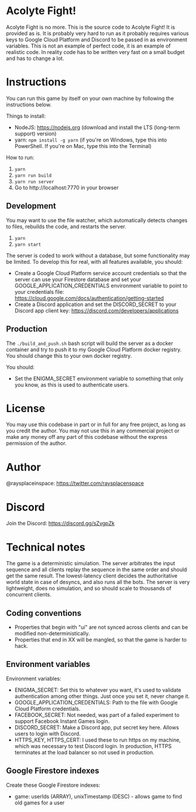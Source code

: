 # Acolyte Fight!
Acolyte Fight is no more. This is the source code to Acolyte Fight! It is provided as is. It is probably very hard to run as it probably requires various keys to Google Cloud Platform and Discord to be passed in as environment variables. This is not an example of perfect code, it is an example of realistic code. In reality code has to be written very fast on a small budget and has to change a lot.

# Instructions
You can run this game by itself on your own machine by following the instructions below.

Things to install:
* NodeJS: https://nodejs.org (download and install the LTS (long-term support) version)
* yarn: `npm install -g yarn` (if you're on Windows, type this into PowerShell. If you're on Mac, type this into the Terminal)

How to run:
1. `yarn`
2. `yarn run build`
3. `yarn run server`
4. Go to http://localhost:7770 in your browser

## Development
You may want to use the file watcher, which automatically detects changes to files, rebuilds the code, and restarts the server.

1. `yarn`
2. `yarn start`

The server is coded to work without a database, but some functionality may be limited. To develop this for real, with all features available, you should:
* Create a Google Cloud Platform service account credentials so that the server can use your Firestore database and set your GOOGLE_APPLICATION_CREDENTIALS environment variable to point to your credentials file: https://cloud.google.com/docs/authentication/getting-started
* Create a Discord application and set the DISCORD_SECRET to your Discord app client key: https://discord.com/developers/applications

## Production
The `./build_and_push.sh` bash script will build the server as a docker container and try to push it to my Google Cloud Platform docker registry.
You should change this to your own docker registry.

You should:
* Set the ENIGMA_SECRET environment variable to something that only you know, as this is used to authenticate users.

# License
You may use this codebase in part or in full for any free project, as long as you credit the author. You may not use this in any commercial project or make any money off any part of this codebase without the express permission of the author.

# Author
@raysplaceinspace: https://twitter.com/raysplacenspace

# Discord
Join the Discord: https://discord.gg/sZvgpZk

# Technical notes
The game is a deterministic simulation. The server arbitrates the input sequence and all clients replay the sequence in the same order and should get the same result. The lowest-latency client decides the authoritative world state in case of desyncs, and also runs all the bots. The server is very lightweight, does no simulation, and so should scale to thousands of concurrent clients.

## Coding conventions
* Properties that begin with "ui" are not synced across clients and can be modified non-deterministically.
* Properties that end in XX will be mangled, so that the game is harder to hack.

## Environment variables
Environment variables:
* ENIGMA_SECRET: Set this to whatever you want, it's used to validate authentication among other things. Just once you set it, never change it.
* GOOGLE_APPLICATION_CREDENTIALS: Path to the file with Google Cloud Platform credentials.
* FACEBOOK_SECRET: Not needed, was part of a failed experiment to support Facebook Instant Games login.
* DISCORD_SECRET: Make a Discord app, put secret key here. Allows users to login with Discord.
* HTTPS_KEY, HTTPS_CERT: I used these to run https on my machine, which was necessary to test Discord login. In production, HTTPS terminates at the load balancer so not used in production.

## Google Firestore indexes
Create these Google Firestore indexes:
* game: userIds (ARRAY), unixTimestamp (DESC) - allows game to find old games for a user
